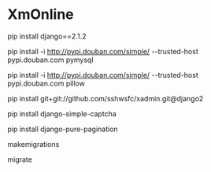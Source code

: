 # XmOnline

pip install django==2.1.2

pip install -i http://pypi.douban.com/simple/ --trusted-host pypi.douban.com pymysql

pip install -i http://pypi.douban.com/simple/ --trusted-host pypi.douban.com pillow

pip install git+git://github.com/sshwsfc/xadmin.git@django2

pip install django-simple-captcha

pip install django-pure-pagination

makemigrations

migrate
